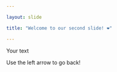 ```yaml
---

layout: slide

title: "Welcome to our second slide! ❤"

---
```


Your text

Use the left arrow to go back!
